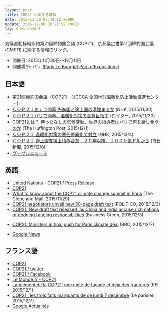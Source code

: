 ```yaml
---
layout: post
title: COP21 に関する情報
date: 2015-11-30 07:44:12 +0000
update: 2015-12-08 08:21:52 +0000
tag: environment
---
```

気候変動枠組条約第21回締約国会議 (COP21)、京都議定書第11回締約国会議 (CMP11) に関する情報のリンク。

* 開催日: 2015年11月30日〜12月11日
* 開催場所: パリ ([Paris Le Bourget Parc d'Expositions](http://www.tourisme93.com/document.php?pagendx=748&engine_zoom=AffIDFSRV0000792))

## 日本語
* [第21回締約国会議（COP21）](http://www.jccca.org/trend_world/conference_report/cop21/) (JCCCA 全国地球温暖化防止活動推進センター)
* [ＣＯＰ２１きょう開幕 先進国と途上国の溝埋まるか](http://www3.nhk.or.jp/news/html/20151130/k10010323851000.html) (NHK, 2015/11/30)
* [ＣＯＰ２１パリで開幕、温暖化対策で合意目指す](http://jp.reuters.com/article/2015/11/30/climatechange-summit-leaders-idJPKBN0TJ04U20151130) (ロイター, 2015/11/30)
* [COP21とは？ 待ったなしの気候変動、世界の指導者はパリで何を話し合うのか](http://www.huffingtonpost.jp/2015/11/30/cop21-started_n_8685250.html) (The Huffington Post, 2015/12/1)
* [ＣＯＰ２１ 温暖化対策の責任差異化で対立](http://www3.nhk.or.jp/news/html/20151204/k10010329091000.html) (NHK, 2015/12/4)
* [ＣＯＰ２１ 途上国支援上積み合意　２０年以降、１０００億ドルから](http://mainichi.jp/articles/20151208/dde/001/040/067000c) (毎日新聞, 2015/12/8)
* [グーグルニュース](https://www.google.co.jp/search?q=cop21&hl=jp&tbm=nws)

## 英語
* [United Nations - COP21](http://unfccc.int/meetings/paris_nov_2015/meeting/8926.php) / [Press Release](http://unfccc.int/press/press_releases_advisories/items/8780.php)
* [COP21](http://www.cop21.gouv.fr/en/)
* [What to know about the COP21 climate change summit in Paris](http://www.theglobeandmail.com/news/world/what-to-know-about-the-cop21-climate-change-summit-in-paris/article27523474/) (The Globe and Mail, 2015/11/29)
* [COP21 negotiators unveil new 50-page draft text](http://www.politico.eu/article/cop21-paris-negotiators-50-page-draft-text-deal-climate/) (POLITICO, 2015/12/3)
* [COP21: New draft text released, as China and India accuse rich nations of dodging funding responsibilities](http://www.businessgreen.com/bg/news/2437621/cop21-new-draft-text-released-as-china-and-india-accuse-rich-nations-of-dodging-funding-responsibilities) (Business Green, 2015/12/3)
- [COP21: Ministers in final push for Paris climate deal](http://www.bbc.com/news/science-environment-35022090) (BBC, 2015/12/7)
* [Google News](https://www.google.co.uk/search?q=cop21&hl=en&tbm=nws)

## フランス語
* [COP21](http://www.cop21.gouv.fr/)
* [COP21 / twitter](https://twitter.com/COP21)
* [COP21 / Facebook](https://www.facebook.com/COP21fr/)
* [Le Monde.fr - COP21](http://www.lemonde.fr/cop21/)
* [Lancement de la COP21: une unité de façade et déjà des fractures](http://www.rfi.fr/france/20151201-lancement-cop21-unite-facade-fractures-paris-climat) (RFI, 2015/12/1)
* [COP21 : les trois faits marquants de ce lundi 7 décembre](http://www.leparisien.fr/environnement/cop21/cop21-les-trois-faits-marquants-de-ce-lundi-7-decembre-07-12-2015-5349453.php) (Le parisien, 2015/12/7)
* [Google Actualités](https://www.google.fr/search?q=cop21&hl=fr&tbm=nws)

